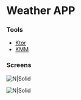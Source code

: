 # Weather APP

### Tools

- [Ktor](https://ktor.io)
- [KMM](https://kotlinlang.org/lp/mobile/)



 ### Screens
 
![N|Solid](https://images-wixmp-ed30a86b8c4ca887773594c2.wixmp.com/f/097f4b40-d385-4bf0-89ab-73b909eb2e0e/deks6qy-59c8caa7-790f-42e8-a706-b4c0eb0483f6.png?token=eyJ0eXAiOiJKV1QiLCJhbGciOiJIUzI1NiJ9.eyJzdWIiOiJ1cm46YXBwOjdlMGQxODg5ODIyNjQzNzNhNWYwZDQxNWVhMGQyNmUwIiwiaXNzIjoidXJuOmFwcDo3ZTBkMTg4OTgyMjY0MzczYTVmMGQ0MTVlYTBkMjZlMCIsIm9iaiI6W1t7InBhdGgiOiJcL2ZcLzA5N2Y0YjQwLWQzODUtNGJmMC04OWFiLTczYjkwOWViMmUwZVwvZGVrczZxeS01OWM4Y2FhNy03OTBmLTQyZTgtYTcwNi1iNGMwZWIwNDgzZjYucG5nIn1dXSwiYXVkIjpbInVybjpzZXJ2aWNlOmZpbGUuZG93bmxvYWQiXX0.St7rGndIOxNy5RPhZkrK0HwjpE91LzvhJy81epq5Ljc)

![N|Solid](https://images-wixmp-ed30a86b8c4ca887773594c2.wixmp.com/f/097f4b40-d385-4bf0-89ab-73b909eb2e0e/deks6rl-5b7e611f-1adc-47fd-81de-2b4765abaafc.png?token=eyJ0eXAiOiJKV1QiLCJhbGciOiJIUzI1NiJ9.eyJzdWIiOiJ1cm46YXBwOjdlMGQxODg5ODIyNjQzNzNhNWYwZDQxNWVhMGQyNmUwIiwiaXNzIjoidXJuOmFwcDo3ZTBkMTg4OTgyMjY0MzczYTVmMGQ0MTVlYTBkMjZlMCIsIm9iaiI6W1t7InBhdGgiOiJcL2ZcLzA5N2Y0YjQwLWQzODUtNGJmMC04OWFiLTczYjkwOWViMmUwZVwvZGVrczZybC01YjdlNjExZi0xYWRjLTQ3ZmQtODFkZS0yYjQ3NjVhYmFhZmMucG5nIn1dXSwiYXVkIjpbInVybjpzZXJ2aWNlOmZpbGUuZG93bmxvYWQiXX0.3D1kVsU8nhFTqZx93ETlZ5QV1RyNIdk9L5PivcnqZ-E)

